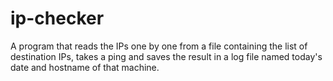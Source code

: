 # ip-checker
A program that reads the IPs one by one from a file containing the list of destination IPs, takes a ping and saves the result in a log file named today's date and hostname of that machine.
